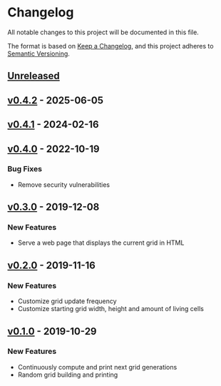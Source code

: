 # Changelog

All notable changes to this project will be documented in this file.

The format is based on [Keep a Changelog](https://keepachangelog.com/en/1.0.0/),
and this project adheres to [Semantic Versioning](https://semver.org/spec/v2.0.0.html).

## [Unreleased]

## [v0.4.2] - 2025-06-05

## [v0.4.1] - 2024-02-16

## [v0.4.0] - 2022-10-19

### Bug Fixes

- Remove security vulnerabilities

## [v0.3.0] - 2019-12-08

### New Features

- Serve a web page that displays the current grid in HTML

## [v0.2.0] - 2019-11-16

### New Features

- Customize grid update frequency
- Customize starting grid width, height and amount of living cells

## [v0.1.0] - 2019-10-29

### New Features

- Continuously compute and print next grid generations
- Random grid building and printing

[Unreleased]: https://github.com/splo/life/compare/v0.4.2...HEAD
[v0.4.2]: https://github.com/splo/life/compare/v0.4.1...v0.4.2
[v0.4.1]: https://github.com/splo/life/compare/v0.4.0...v0.4.1
[v0.4.0]: https://github.com/splo/life/compare/v0.3.0...v0.4.0
[v0.3.0]: https://github.com/splo/life/compare/v0.2.0...v0.3.0
[v0.2.0]: https://github.com/splo/life/compare/v0.1.0...v0.2.0
[v0.1.0]: https://github.com/splo/life/commits/v0.1.0
